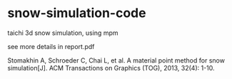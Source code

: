 # snow-simulation-code

taichi 3d snow simulation, using mpm

see more details in report.pdf

Stomakhin A, Schroeder C, Chai L, et al. A material point method for snow simulation[J]. ACM Transactions on Graphics (TOG), 2013, 32(4): 1-10.


